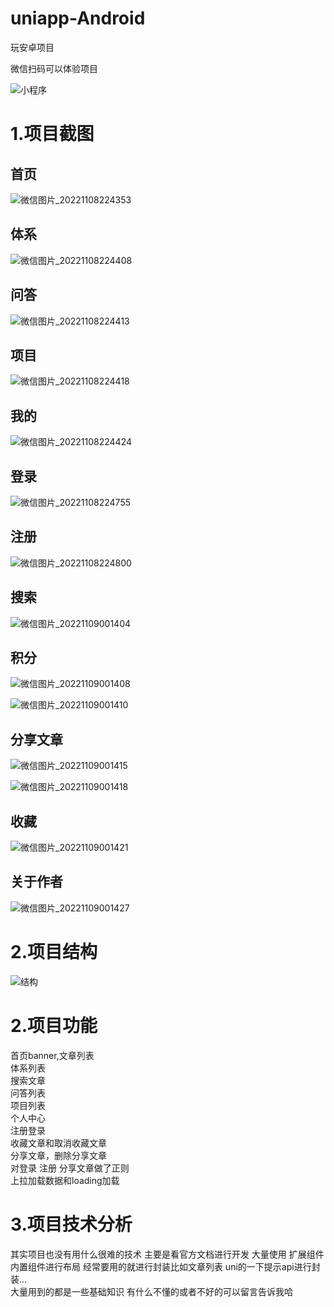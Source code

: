 # uniapp-Android

  玩安卓项目

 微信扫码可以体验项目
 
 ![小程序](https://user-images.githubusercontent.com/111115896/200615911-d9c542b1-745c-4206-91e7-a061d9c4e422.jpg)

 1.项目截图
 =========

  
  首页
  ----
  ![微信图片_20221108224353](https://user-images.githubusercontent.com/111115896/200616035-5d93799e-d027-4760-8d90-8df0dee22f26.jpg)


  体系
  ----
   ![微信图片_20221108224408](https://user-images.githubusercontent.com/111115896/200616150-495d14af-75e6-448c-b6f0-7059b5793aab.jpg)


  问答
  ----
  ![微信图片_20221108224413](https://user-images.githubusercontent.com/111115896/200616328-6bb216fb-17d3-4741-9438-95868bf72012.jpg)
  
  项目
  ----
  ![微信图片_20221108224418](https://user-images.githubusercontent.com/111115896/200616394-bd86621a-f293-45f3-af73-75c2ac11eed4.jpg)
  
  我的
---
 ![微信图片_20221108224424](https://user-images.githubusercontent.com/111115896/200616458-4e9f740f-e38b-48aa-baec-31562c102cc9.jpg)
 
  登录
  ----
  ![微信图片_20221108224755](https://user-images.githubusercontent.com/111115896/200616817-a626ee2a-d61e-4a7e-a988-c0cef44e695d.jpg)
  
  注册
  ----
  ![微信图片_20221108224800](https://user-images.githubusercontent.com/111115896/200616857-a69a7057-e2b5-4960-81f7-cafaeb017d02.jpg)
  
  搜索
  ----
  ![微信图片_20221109001404](https://user-images.githubusercontent.com/111115896/200617990-56443740-0909-427c-bbc8-3ea47dd07d31.jpg)
  
  
  积分
  ----
  
  ![微信图片_20221109001408](https://user-images.githubusercontent.com/111115896/200618096-e6375ca4-33ec-4154-bcd8-fb67d42ee83a.jpg)

  ![微信图片_20221109001410](https://user-images.githubusercontent.com/111115896/200618152-4fe27c83-f89e-4624-b972-27b170fbb0b1.jpg)
  
  分享文章
  ----
  ![微信图片_20221109001415](https://user-images.githubusercontent.com/111115896/200618207-f53425b0-cd90-43ae-afec-011c751b5505.jpg)
  
  ![微信图片_20221109001418](https://user-images.githubusercontent.com/111115896/200618274-d20d4eed-3cec-447f-a78a-a5d46692f8b2.jpg)
  
  收藏
  ----
  ![微信图片_20221109001421](https://user-images.githubusercontent.com/111115896/200618342-8ed33901-aa29-4642-9ad6-83139e67ce7b.jpg)
  
  关于作者
  ----
  ![微信图片_20221109001427](https://user-images.githubusercontent.com/111115896/200618387-fa9b6437-7249-49aa-90d7-fc7b870af005.jpg)
  
  2.项目结构
  =
  
 ![结构](https://user-images.githubusercontent.com/111115896/200624288-d1f18e63-a213-41cb-b71b-4b3370afe341.jpg)
 
 
  2.项目功能
  =
  
  首页banner,文章列表  
  体系列表  
  搜索文章  
  问答列表  
  项目列表  
  个人中心  
  注册登录  
  收藏文章和取消收藏文章  
  分享文章，删除分享文章  
  对登录 注册  分享文章做了正则  
  上拉加载数据和loading加载    
  
  3.项目技术分析
  =
  
  其实项目也没有用什么很难的技术  主要是看官方文档进行开发 大量使用 扩展组件 内置组件进行布局 经常要用的就进行封装比如文章列表 uni的一下提示api进行封装...  
  大量用到的都是一些基础知识  有什么不懂的或者不好的可以留言告诉我哈
  




  


